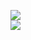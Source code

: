 [![](https://img.shields.io/badge/Made%20With-Github%20Spray-lightgrey.svg?style=for-the-badge&logo=github)](https://github.com/Annihil/github-spray#17372)  
[![](https://i.imgur.com/2DrTn0Z.gif)](https://github.com/Annihil/github-spray)